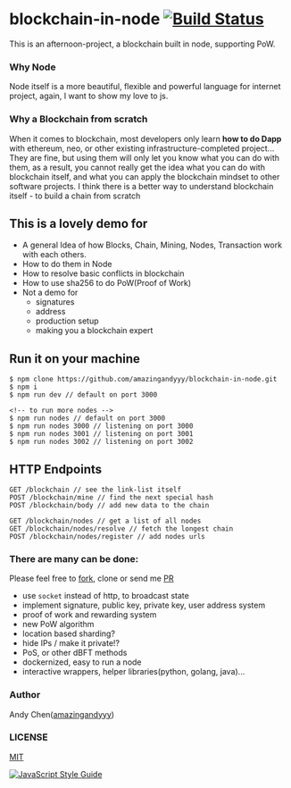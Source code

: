# blockchain-in-node [![Build Status](https://travis-ci.org/amazingandyyy/blockchain-in-node.svg?branch=master)](https://travis-ci.org/amazingandyyy/blockchain-in-node)

This is an afternoon-project, a blockchain built in node, supporting PoW.

### Why Node
Node itself is a more beautiful, flexible and powerful language for internet project, again, I want to show my love to js.

### Why a Blockchain from scratch
When it comes to blockchain, most developers only learn **how to do Dapp** with ethereum, neo, or other existing infrastructure-completed project... They are fine, but using them will only let you know what you can do with them, as a result, you cannot really get the idea what you can do with blockchain itself, and what you can apply the blockchain mindset to other software projects. I think there is a better way to understand blockchain itself - to build a chain from scratch

## This is a lovely demo for 
- A general Idea of how Blocks, Chain, Mining, Nodes, Transaction work with each others.
- How to do them in Node
- How to resolve basic conflicts in blockchain
- How to use sha256 to do PoW(Proof of Work)
- Not a demo for
  - signatures
  - address
  - production setup
  - making you a blockchain expert

## Run it on your machine
```
$ npm clone https://github.com/amazingandyyy/blockchain-in-node.git
$ npm i
$ npm run dev // default on port 3000

<!-- to run more nodes -->
$ npm run nodes // default on port 3000
$ npm run nodes 3000 // listening on port 3000
$ npm run nodes 3001 // listening on port 3001
$ npm run nodes 3002 // listening on port 3002
```

## HTTP Endpoints
```
GET /blockchain // see the link-list itself
POST /blockchain/mine // find the next special hash
POST /blockchain/body // add new data to the chain 

GET /blockchain/nodes // get a list of all nodes
GET /blockchain/nodes/resolve // fetch the longest chain
POST /blockchain/nodes/register // add nodes urls
```

### There are many can be done: 
Please feel free to [fork](https://github.com/amazingandyyy/blockchain-in-node#fork-destination-box), clone or send me [PR](https://github.com/amazingandyyy/blockchain-in-node/pulls)


- use `socket` instead of http, to broadcast state
- implement signature, public key, private key, user address system
- proof of work and rewarding system
- new PoW algorithm
- location based sharding?
- hide IPs / make it private!?
- PoS, or other dBFT methods
- dockernized, easy to run a node
- interactive wrappers, helper libraries(python, golang, java)...


### Author 
Andy Chen([amazingandyyy](https://github.com/amazingandyyy))

### LICENSE
[MIT](https://github.com/amazingandyyy/blockchain-in-node/blob/master/LICENSE)

[![JavaScript Style Guide](https://cdn.rawgit.com/standard/standard/master/badge.svg)](https://github.com/standard/standard)
